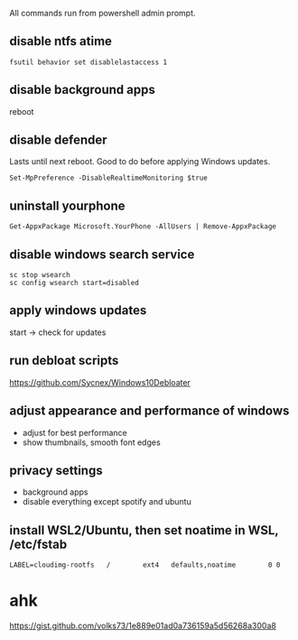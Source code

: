 All commands run from powershell admin prompt.

## disable ntfs atime

`fsutil behavior set disablelastaccess 1`

## disable background apps

reboot

## disable defender
Lasts until next reboot. Good to do before applying Windows updates.

`Set-MpPreference -DisableRealtimeMonitoring $true`

## uninstall yourphone

`Get-AppxPackage Microsoft.YourPhone -AllUsers | Remove-AppxPackage`

## disable windows search service
```
sc stop wsearch
sc config wsearch start=disabled
```

## apply windows updates
start -> check for updates

## run debloat scripts
https://github.com/Sycnex/Windows10Debloater

## adjust appearance and performance of windows
- adjust for best performance
- show thumbnails, smooth font edges

## privacy settings 
- background apps
- disable everything except spotify and ubuntu



## install WSL2/Ubuntu, then set noatime in WSL, /etc/fstab

`LABEL=cloudimg-rootfs   /        ext4   defaults,noatime        0 0`


# ahk
https://gist.github.com/volks73/1e889e01ad0a736159a5d56268a300a8


